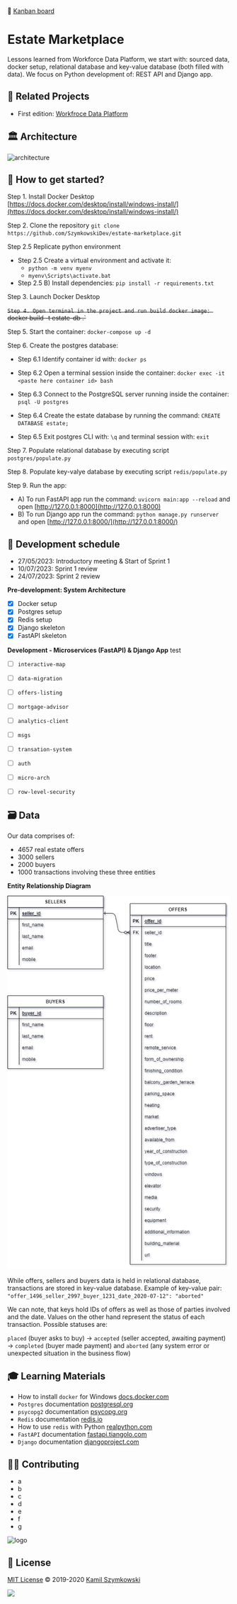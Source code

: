 🔗 [Kanban board](https://github.com/users/SzymkowskiDev/projects/10/views/1)

# Estate Marketplace
Lessons learned from Workforce Data Platform, we start with: sourced data, docker setup, relational database and key-value database (both filled with data). We focus on Python development of: REST API and Django app.


## 🔗 Related Projects
* First edition: [Workfroce Data Platform](https://github.com/SzymkowskiDev/workforce-data-platform)


## 🏛️ Architecture
![architecture](https://github.com/SzymkowskiDev/estate-marketplace/blob/main/assets/arch.png?raw=true)


## 🚀 How to get started?
Step 1. Install Docker Desktop [https://docs.docker.com/desktop/install/windows-install/](https://docs.docker.com/desktop/install/windows-install/)

Step 2. Clone the repository `git clone https://github.com/SzymkowskiDev/estate-marketplace.git`

Step 2.5 Replicate python environment
- Step 2.5 Create a virtual environment and activate it: 
    - `python -m venv myenv`
    - `myenv\Scripts\activate.bat`
- Step 2.5 B) Install dependencies: `pip install -r requirements.txt`

Step 3. Launch Docker Desktop

~~`Step 4. Open terminal in the project and run build docker image: `docker build -t estate-db .`~~

Step 5. Start the container: `docker-compose up -d`

Step 6. Create the postgres database:

- Step 6.1 Identify container id with: `docker ps` 

- Step 6.2 Open a terminal session inside the container: `docker exec -it <paste here container id> bash`

- Step 6.3 Connect to the PostgreSQL server running inside the container: `psql -U postgres`

- Step 6.4 Create the estate database by running the command: `CREATE DATABASE estate;`

- Step 6.5 Exit postgres CLI with: `\q` and terminal session with: `exit`

Step 7. Populate relational database by executing script `postgres/populate.py`

Step 8. Populate key-valye database by executing script `redis/populate.py`

Step 9. Run the app:
- A) To run FastAPI app run the command: `uvicorn main:app --reload` and open [http://127.0.0.1:8000](http://127.0.0.1:8000)
- B) To run Django app run the command: `python manage.py runserver` and open [http://127.0.0.1:8000/](http://127.0.0.1:8000/) 


## 📅 Development schedule

- 27/05/2023: Introductory meeting & Start of Sprint 1
- 10/07/2023: Sprint 1 review
- 24/07/2023: Sprint 2 review

**Pre-development: System Architecture**

- [x] Docker setup
- [x] Postgres setup
- [x] Redis setup
- [x] Django skeleton
- [x] FastAPI skeleton

**Development - Microservices (FastAPI) & Django App**
test
- [ ] `interactive-map`
- [ ] `data-migration`
- [ ] `offers-listing`
- [ ] `mortgage-advisor`
- [ ] `analytics-client`
- [ ] `msgs`
- [ ] `transation-system`
- [ ] `auth`
- [ ] `micro-arch`
- [ ] `row-level-security`


## 🗃️ Data
Our data comprises of:
- 4657 real estate offers
- 3000 sellers
- 2000 buyers
- 1000 transactions involving these three entities

__Entity Relationship Diagram__

![erd](https://github.com/SzymkowskiDev/estate-marketplace/blob/main/assets/erd.PNG?raw=true)

While offers, sellers and buyers data is held in relational database, transactions are stored in key-value database. Example of key-value pair: ``"offer_1496_seller_2997_buyer_1231_date_2020-07-12": "aborted"``

We can note, that keys hold IDs of offers as well as those of parties involved and the date. Values on the other hand represent the status of each transaction. Possible statuses are: 

`placed` (buyer asks to buy) -> `accepted` (seller accepted, awaiting payment) -> `completed` (buyer made payment) and `aborted` (any system error or unexpected situation in the business flow)


## 🎓 Learning Materials
* How to install `docker` for Windows [docs.docker.com](https://docs.docker.com/desktop/install/windows-install/)
* `Postgres` documentation [postgresql.org](https://www.postgresql.org/)
* `psycopg2` documentation [psycopg.org](https://www.psycopg.org/docs/)
* `Redis` documentation [redis.io](https://redis.io/)
* How to use `redis` with Python [realpython.com](https://realpython.com/python-redis/)
* `FastAPI` documentation [fastapi.tiangolo.com](https://fastapi.tiangolo.com/)
* `Django` documentation [djangoproject.com](https://www.djangoproject.com/)


## 👨‍💻 Contributing
- a
- b
- c
- d
- e
- f
- g

![logo](https://github.com/SzymkowskiDev/estate-marketplace/blob/main/assets/logo.png?raw=true)

## 📄 License
[MIT License](https://choosealicense.com/licenses/mit/) ©️ 2019-2020 [Kamil Szymkowski](https://github.com/SzymkowskiDev "Get in touch!")

[![](https://img.shields.io/badge/license-MIT-green?style=plastic)](https://choosealicense.com/licenses/mit/)
